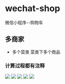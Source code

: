 # wechat-shop
微信小程序--购物车
## 多商家
+ 多个菜类 菜类下多个商品
### 计算过程都有注释
![](http://www.00h5.com/ximg/1.png)
![](http://www.00h5.com/ximg/2.png)
![](http://www.00h5.com/ximg/3.png)
![](http://www.00h5.com/ximg/4.png)
![](http://www.00h5.com/ximg/5.png)
